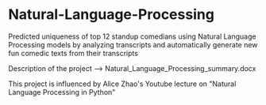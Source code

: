 # Natural-Language-Processing
Predicted uniqueness of top 12 standup comedians using Natural Language Processing models by analyzing transcripts and automatically generate new fun comedic texts from their transcripts

Description of the project --> Natural_Language_Processing_summary.docx

This project is influenced by Alice Zhao's Youtube lecture on "Natural Language Processing in Python"
